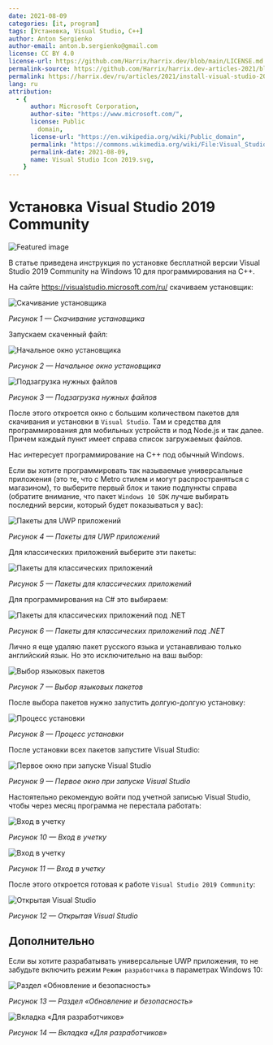 ```yaml
---
date: 2021-08-09
categories: [it, program]
tags: [Установка, Visual Studio, C++]
author: Anton Sergienko
author-email: anton.b.sergienko@gmail.com
license: CC BY 4.0
license-url: https://github.com/Harrix/harrix.dev/blob/main/LICENSE.md
permalink-source: https://github.com/Harrix/harrix.dev-articles-2021/blob/main/install-visual-studio-2019/install-visual-studio-2019.md
permalink: https://harrix.dev/ru/articles/2021/install-visual-studio-2019/
lang: ru
attribution:
  - {
      author: Microsoft Corporation,
      author-site: "https://www.microsoft.com/",
      license: Public
        domain,
      license-url: "https://en.wikipedia.org/wiki/Public_domain",
      permalink: "https://commons.wikimedia.org/wiki/File:Visual_Studio_Icon_2019.svg",
      permalink-date: 2021-08-09,
      name: Visual Studio Icon 2019.svg,
    }
---
```


# Установка Visual Studio 2019 Community

![Featured image](featured-image.svg)

В статье приведена инструкция по установке бесплатной версии Visual Studio 2019 Community на Windows 10 для программирования на C++.

На сайте <https://visualstudio.microsoft.com/ru/> скачиваем установщик:

![Скачивание установщика](img/download.png)

_Рисунок 1 — Скачивание установщика_

Запускаем скаченный файл:

![Начальное окно установщика](img/install_01.png)

_Рисунок 2 — Начальное окно установщика_

![Подзагрузка нужных файлов](img/install_02.png)

_Рисунок 3 — Подзагрузка нужных файлов_

После этого откроется окно с большим количеством пакетов для скачивания и установки в `Visual Studio`. Там и средства для программирования для мобильных устройств и под Node.js и так далее. Причем каждый пункт имеет справа список загружаемых файлов.

Нас интересует программирование на C++ под обычный Windows.

Если вы хотите программировать так называемые универсальные приложения (это те, что с Metro стилем и могут распространяться с магазином), то выберите первый блок и такие подпункты справа (обратите внимание, что пакет `Windows 10 SDK` лучше выбирать последний версии, который будет показываться у вас):

![Пакеты для UWP приложений](img/install_03.png)

_Рисунок 4 — Пакеты для UWP приложений_

Для классических приложений выберите эти пакеты:

![Пакеты для классических приложений](img/install_04.png)

_Рисунок 5 — Пакеты для классических приложений_

Для программирования на C# это выбираем:

![Пакеты для классических приложений под .NET](img/install_05.png)

_Рисунок 6 — Пакеты для классических приложений под .NET_

Лично я еще удаляю пакет русского языка и устанавливаю только английский язык. Но это исключительно на ваш выбор:

![Выбор языковых пакетов](img/languages.png)

_Рисунок 7 — Выбор языковых пакетов_

После выбора пакетов нужно запустить долгую-долгую установку:

![Процесс установки](img/install_06.png)

_Рисунок 8 — Процесс установки_

После установки всех пакетов запустите Visual Studio:

![Первое окно при запуске Visual Studio](img/install_07.png)

_Рисунок 9 — Первое окно при запуске Visual Studio_

Настоятельно рекомендую войти под учетной записью Visual Studio, чтобы через месяц программа не перестала работать:

![Вход в учетку](img/install_08.png)

_Рисунок 10 — Вход в учетку_

![Вход в учетку](img/install_09.png)

_Рисунок 11 — Вход в учетку_

После этого откроется готовая к работе `Visual Studio 2019 Community`:

![Открытая Visual Studio](img/visual-studio.png)

_Рисунок 12 — Открытая Visual Studio_

## Дополнительно

Если вы хотите разрабатывать универсальные UWP приложения, то не забудьте включить режим `Режим разработчика` в параметрах Windows 10:

![Раздел «Обновление и безопасность»](img/parameters_01.png)

_Рисунок 13 — Раздел «Обновление и безопасность»_

![Вкладка «Для разработчиков»](img/parameters_02.png)

_Рисунок 14 — Вкладка «Для разработчиков»_
